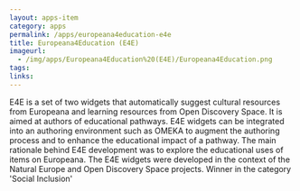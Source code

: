 ```yaml
---
layout: apps-item
category: apps
permalink: /apps/europeana4education-e4e
title: Europeana4Education (E4E)
imageurl:
  - /img/apps/Europeana4Education%20(E4E)/Europeana4Education.png
tags:
links:
---
```


E4E is a set of two widgets that automatically suggest cultural resources from Europeana and learning resources from Open Discovery Space. It is aimed at authors of educational pathways. E4E widgets can be integrated into an authoring environment such as OMEKA to augment the authoring process and to enhance the educational impact of a pathway. The main rationale behind E4E development was to explore the educational uses of items on Europeana. The E4E widgets were developed in the context of the Natural Europe and Open Discovery Space projects. Winner in the category 'Social Inclusion'
